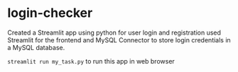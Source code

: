 # login-checker

Created a Streamlit app using python for user login and registration used Streamlit for the frontend and MySQL Connector to store login credentials in a MySQL database.

` streamlit run my_task.py ` to run this app in web browser
